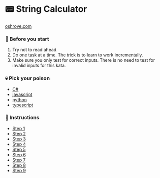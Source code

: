 #  📟 String Calculator
[oshrove.com](https://osherove.com/tdd-kata-1)
  
### :rotating_light: Before you start
1. Try not to read ahead.
1. Do one task at a time. The trick is to learn to work incrementally.
1. Make sure you only test for correct inputs. There is no need to test for invalid inputs for this kata.
  
### 💀 Pick your poison
- [C#](https://github.com/uplift-delivery/katas/tree/main/string-calculator/c-sharp)  
- [javascript](https://github.com/uplift-delivery/katas/tree/main/string-calculator/js)  
- [python](https://github.com/uplift-delivery/katas/tree/main/string-calculator/python)  
- [typescript](https://github.com/uplift-delivery/katas/tree/main/string-calculator/ts)  
   
  
### :scroll: Instructions
- [Step 1](https://raw.githubusercontent.com/uplift-delivery/katas/main/string-calculator/string-kata-1.txt)  
- [Step 2](https://raw.githubusercontent.com/uplift-delivery/katas/main/string-calculator/string-kata-2.txt)  
- [Step 3](https://raw.githubusercontent.com/uplift-delivery/katas/main/string-calculator/string-kata-3.txt)  
- [Step 4](https://raw.githubusercontent.com/uplift-delivery/katas/main/string-calculator/string-kata-4.txt)  
- [Step 5](https://raw.githubusercontent.com/uplift-delivery/katas/main/string-calculator/string-kata-5.txt)  
- [Step 6](https://raw.githubusercontent.com/uplift-delivery/katas/main/string-calculator/string-kata-6.txt)  
- [Step 7](https://raw.githubusercontent.com/uplift-delivery/katas/main/string-calculator/string-kata-7.txt)  
- [Step 8](https://raw.githubusercontent.com/uplift-delivery/katas/main/string-calculator/string-kata-8.txt)  
- [Step 9](https://raw.githubusercontent.com/uplift-delivery/katas/main/string-calculator/string-kata-9.txt)  
